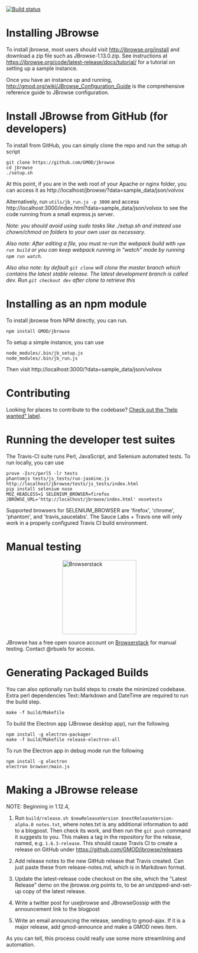 [![Build status](https://travis-ci.org/GMOD/jbrowse.svg?branch=dev)](https://travis-ci.org/GMOD/jbrowse)

# Installing JBrowse

To install jbrowse, most users should visit http://jbrowse.org/install and download a zip file such as JBrowse-1.13.0.zip. See instructions at https://jbrowse.org/code/latest-release/docs/tutorial/ for a tutorial on setting up a sample instance.

Once you have an instance up and running, http://gmod.org/wiki/JBrowse_Configuration_Guide is the comprehensive reference guide to
JBrowse configuration.


# Install JBrowse from GitHub (for developers)

To install from GitHub, you can simply clone the repo and run the setup.sh script

    git clone https://github.com/GMOD/jbrowse
    cd jbrowse
    ./setup.sh

At this point, if you are in the web root of your Apache or nginx folder, you can access it as http://localhost/jbrowse/?data=sample_data/json/volvox

Alternatively, run `utils/jb_run.js -p 3000` and access http://localhost:3000/index.html?data=sample_data/json/volvox
 to see the code running from a small express.js server.

*Note: you should avoid using sudo tasks like ./setup.sh and instead use chown/chmod on folders to your own user as necessary.*

*Also note: After editing a file, you must re-run the webpack build with `npm run build` or you can keep webpack running in "watch" mode by running  `npm run watch`.*

*Also also note: by default `git clone` will clone the master branch which contains the latest stable release. The latest development branch is called dev. Run `git checkout dev` after clone to retrieve this*

# Installing as an npm module

To install jbrowse from NPM directly, you can run.

    npm install GMOD/jbrowse

To setup a simple instance, you can use

    node_modules/.bin/jb_setup.js
    node_modules/.bin/jb_run.js

Then visit http://localhost:3000/?data=sample_data/json/volvox


# Contributing

Looking for places to contribute to the codebase?
[Check out the "help wanted" label](https://github.com/GMOD/jbrowse/labels/help%20wanted).

# Running the developer test suites

The Travis-CI suite runs Perl, JavaScript, and Selenium automated tests. To run locally, you can use

    prove -Isrc/perl5 -lr tests
    phantomjs tests/js_tests/run-jasmine.js http://localhost/jbrowse/tests/js_tests/index.html
    pip install selenium nose
    MOZ_HEADLESS=1 SELENIUM_BROWSER=firefox JBROWSE_URL='http://localhost/jbrowse/index.html' nosetests

Supported browsers for SELENIUM_BROWSER are 'firefox', 'chrome', 'phantom', and 'travis_saucelabs'.  The Sauce Labs + Travis
one will only work in a properly configured Travis CI build environment.

# Manual testing

<img style="display: block; margin: 1em auto" src="img/browserstack-logo-600x315.png" width="200" alt="Browserstack"/>

JBrowse has a free open source account on [Browserstack](http://browserstack.com/) for manual testing.  Contact @rbuels for access.

# Generating Packaged Builds

You can also optionally run build steps to create the minimized codebase. Extra perl dependencies Text::Markdown and DateTime are required to run the build step.

    make -f build/Makefile

To build the Electron app (JBrowse desktop app), run the following

    npm install -g electron-packager
    make -f build/Makefile release-electron-all

To run the Electron app in debug mode run the following

    npm install -g electron
    electron browser/main.js


# Making a JBrowse release

NOTE: Beginning in 1.12.4,

1. Run `build/release.sh $newReleaseVersion $nextReleaseVersion-alpha.0 notes.txt`, where notes.txt is any additional information to add to a blogpost. Then check its work, and then run the `git push` command it suggests to you. This makes a tag in the repository for the release, named, e.g. `1.6.3-release`.  This should cause Travis CI
to create a release on GitHub under https://github.com/GMOD/jbrowse/releases

1. Add release notes to the new GitHub release that Travis created. Can just paste these from release-notes.md, which is in Markdown format.

1. Update the latest-release code checkout on the site, which the "Latest Release" demo on the jbrowse.org points to, to be an unzipped-and-set-up copy of the latest release.

1. Write a twitter post for usejbrowse and JBrowseGossip with the announcement link to the blogpost

1. Write an email announcing the release, sending to gmod-ajax. If it is a major release, add gmod-announce and make a GMOD news item.

As you can tell, this process could really use some more streamlining and automation.

